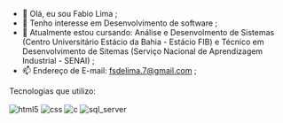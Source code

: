 - 👋 Olá, eu sou Fabio Lima ;
- 👀 Tenho interesse em Desenvolvimento de software ;
- 🌱 Atualmente estou cursando: Análise e Desenvolmento de Sistemas (Centro Universitário Estácio da Bahia - Estácio FIB) e Técnico em Desenvolvimento de Sitemas (Serviço Nacional de Aprendizagem Industrial - SENAI) ;
- 📫 Endereço de E-mail: fsdelima.7@gmail.com ;

Tecnologias que utilizo:

<div style="display: inline_block">
  <img align="center" alt="html5" src="https://img.shields.io/badge/HTML5-E34F26?style=for-the-badge&logo=html5&logoColor=white" />
  <img align="center" alt="css" src="https://img.shields.io/badge/CSS3-1572B6?style=for-the-badge&logo=css3&logoColor=white" />
  <img align="center" alt="c" src="https://img.shields.io/badge/C%2B%2B-00599C?style=for-the-badge&logo=c%2B%2B&logoColor=white" />
   <img align="center" alt="sql_server" src="https://img.shields.io/badge/Microsoft_SQL_Server-CC2927?style=for-the-badge&logo=microsoft-sql-server&logoColor=white"/>

  
</div><br/>

<!---
Fabi0L1ma/Fabi0L1ma is a ✨ special ✨ repository because its `README.md` (this file) appears on your GitHub profile.
You can click the Preview link to take a look at your changes.
--->
